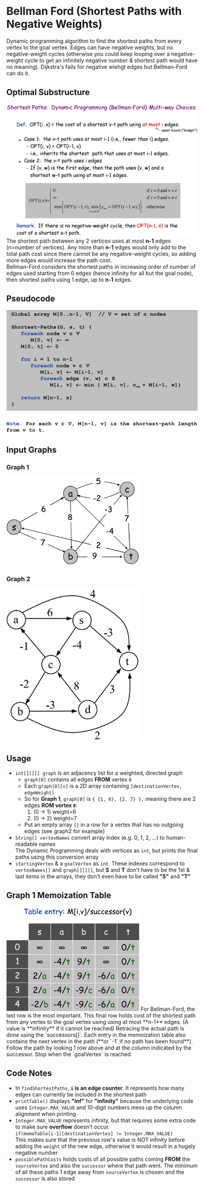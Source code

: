 # Bellman Ford (Shortest Paths with Negative Weights)
Dynamic programming algorithm to find the shortest paths from every vertex to the goal vertex. Edges can have negative weights, but no negative-weight cycles (otherwise you could keep looping over a negative-weight cycle to get an infinitely negative number & shortest path would have no meaning). Dijkstra's fails for negative wiehgt edges but Bellman-Ford can do it.

## Optimal Substructure
![](images/optimal-substructure.png)  
The shortest path between any 2 vertices uses at most **n-1** edges (n=number of vertices). Any more than **n-1** edges would only add to the total path cost since there cannot be any negative-weight cycles, so adding more edges would increase the path cost.  
Bellman-Ford considers the shortest paths in increasing order of number of edges used starting from 0 edges (hence infinity for all but the goal node), then shortest paths using 1 edge, up to **n-1** edges.

## Pseudocode
![](images/pseudocode.png)

## Input Graphs
### Graph 1
<img src="images/graph1.png" width="350">

### Graph 2
<img src="images/graph2.png" width="350">

## Usage
- `int[][][] graph` is an adjacency list for a weighted, directed graph
  - `graph[0]` contains all edges **FROM** vertex `0`
  - Each `graph[0][v]` is a 2D array containing `[destinationVertex, edgeWeight]`
  - So for **Graph 1**, `graph[0]` is `{ {1, 6}, {2, 7} },` meaning there are 2 edges **ROM vertex `0`**:
    1. (0 → 1) weight=6
    2. (0 → 2) weight=7
  - Put an empty array `{}` in a row for a vertex that has no outgoing edges (see graph2 for example)
- `String[] vertexNames` convert array index (e.g. 0, 1, 2, ...) to human-readable names  
The Dynamic Programming deals with vertices as `int`, but prints the final paths using this conversion array
- `startingVertex` & a `goalVertex` as `int`. These indexes correspond to `vertexNames[]` and `graph[][][]`, but **S** and **T** don't have to be the 1st & last items in the arrays, they don't even have to be called **"S"** and **"T"**

## Graph 1 Memoization Table
<img src="images/graph1-memoization-table.png" width="350">  
For Bellman-Ford, the last row is the most important. This final row holds cost of the shortest path from any vertex to the goal vertex using using at most **n-1** edges. (A value is **infinity** if it cannot be reached)  
Retracing the actual path is done using the `successors[]`. Each entry in the memoization table also contains the next vertex in the path (**or `-1` if no path has been found**).  
Follow the path by looking 1 row above and at the column indicated by the successor. Stop when the `goalVertex` is reached

## Code Notes
- In `findShortestPaths`, **`i` is an edge counter**. It represents how many edges can currently be included in the shortest path
- `printTable()` displays **"inf"** for **"infinity"** because the underlying code uses `Integer.MAX_VALUE` and 10-digit numbers mess up the column alignment when printing
- `Integer.MAX_VALUE` represents infinity, but that requires some extra code to make sure **overflow** doesn't occur.  
`if(memoTable[i-1][destinationVertex] != Integer.MAX_VALUE)`  
This makes sure that the previous row's value is NOT infinity before adding the `weight` of the new edge, otherwise it would result in a hugely negative number
- `possiblePathCosts` holds costs of all possible paths coming **FROM** the `sourceVertex` and also the `successor` where that path went. The minimum of all these paths 1 edge away from `sourceVertex` is chosen and the `successor` is also stored
